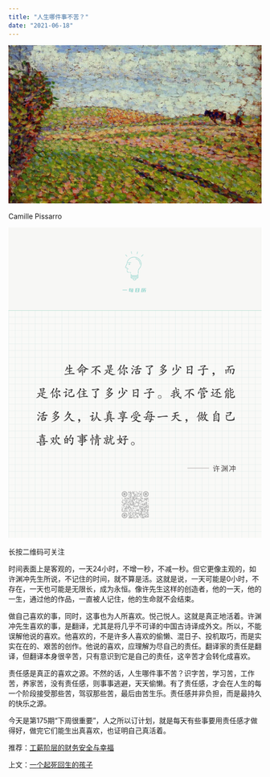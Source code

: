 ```yaml
---
title: "人生哪件事不苦？"
date: "2021-06-18"
---
```


![连岳文章](images/连岳文章picture-20.jpg)

Camille Pissarro

  

![连岳文章](images/连岳文章picture-21.jpg)

长按二维码可关注

  

时间表面上是客观的，一天24小时，不增一秒，不减一秒。但它更像主观的，如许渊冲先生所说，不记住的时间，就不算是活。这就是说，一天可能是0小时，不存在，一天也可能是无限长，成为永恒。像许先生这样的创造者，他的一天，他的一生，通过他的作品，一直被人记住，他的生命就不会结束。  

  

做自己喜欢的事，同时，这事也为人所喜欢。悦己悦人。这就是真正地活着。许渊冲先生喜欢的事，是翻译，尤其是将几乎不可译的中国古诗译成外文。所以，不能误解他说的喜欢。他喜欢的，不是许多人喜欢的偷懒、混日子、投机取巧，而是实实在在的、艰苦的创作。他说的喜欢，应理解为尽自己的责任。翻译家的责任是翻译，但翻译本身很辛苦，只有意识到它是自己的责任，这辛苦才会转化成喜欢。  

  

责任感是真正的喜欢之源。不然的话，人生哪件事不苦？识字苦，学习苦，工作苦，养家苦，没有责任感，则事事逃避，天天偷懒。有了责任感，才会在人生的每一个阶段接受那些苦，驾驭那些苦，最后由苦生乐。责任感并非负担，而是最持久的快乐之源。  

  

今天是第175期“下周很重要”，人之所以订计划，就是每天有些事要用责任感才做得好，做完它们能生出真喜欢，也证明自己真活着。

  

推荐：[](http://mp.weixin.qq.com/s?__biz=MjM5NDU0Mjk2MQ==&mid=2651632281&idx=1&sn=c03588a578c8e6fa48bc6feb8fe53cd1&chksm=bd7e36878a09bf91f7e478dcba7362eb4bded2ee30e8a08202adee3a6bdae88b375a0719f7bf&scene=21#wechat_redirect)[工薪阶层的财务安全与幸福](http://mp.weixin.qq.com/s?__biz=MjM5NDU0Mjk2MQ==&mid=2651672157&idx=1&sn=501ea311930371644be410222723adad&chksm=bd7fca438a084355de4771fb611e8def781c1e04308e98095825546aba113c1f84a8bc102fe8&scene=21#wechat_redirect)  

上文：[一个起死回生的孩子](http://mp.weixin.qq.com/s?__biz=MjM5NDU0Mjk2MQ==&mid=2651711111&idx=1&sn=f321fb749229c295e0d2f66e22cd1313&chksm=bd7f62998a08eb8f525fe0f6007c8bac3d2a27a5dcf00a2f0dabb37f847b2d2f735c5f0c9a07&scene=21#wechat_redirect)
